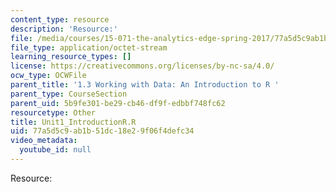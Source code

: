 ```yaml
---
content_type: resource
description: 'Resource:'
file: /media/courses/15-071-the-analytics-edge-spring-2017/77a5d5c9ab1b51dc18e29f06f4defc34_Unit1_IntroductionR.R
file_type: application/octet-stream
learning_resource_types: []
license: https://creativecommons.org/licenses/by-nc-sa/4.0/
ocw_type: OCWFile
parent_title: '1.3 Working with Data: An Introduction to R '
parent_type: CourseSection
parent_uid: 5b9fe301-be29-cb46-df9f-edbbf748fc62
resourcetype: Other
title: Unit1_IntroductionR.R
uid: 77a5d5c9-ab1b-51dc-18e2-9f06f4defc34
video_metadata:
  youtube_id: null
---
```

Resource: